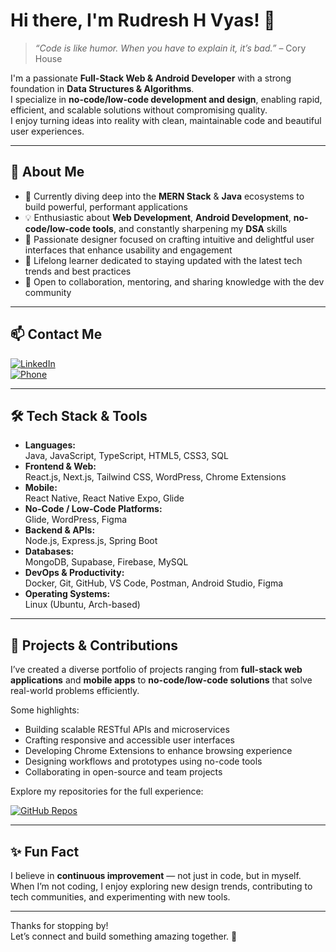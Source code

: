 # Hi there, I'm Rudresh H Vyas! 👋

> *“Code is like humor. When you have to explain it, it’s bad.”* – Cory House

I'm a passionate **Full-Stack Web & Android Developer** with a strong foundation in **Data Structures & Algorithms**.  
I specialize in **no-code/low-code development and design**, enabling rapid, efficient, and scalable solutions without compromising quality.  
I enjoy turning ideas into reality with clean, maintainable code and beautiful user experiences.

---

## 🚀 About Me

- 🔭 Currently diving deep into the **MERN Stack** & **Java** ecosystems to build powerful, performant applications  
- 💡 Enthusiastic about **Web Development**, **Android Development**, **no-code/low-code tools**, and constantly sharpening my **DSA** skills  
- 🎨 Passionate designer focused on crafting intuitive and delightful user interfaces that enhance usability and engagement  
- 🌱 Lifelong learner dedicated to staying updated with the latest tech trends and best practices  
- 🤝 Open to collaboration, mentoring, and sharing knowledge with the dev community

---

## 📫 Contact Me

[![LinkedIn](https://img.shields.io/badge/LinkedIn-Rudresh%20H%20Vyas-blue?logo=linkedin&style=flat-square&logoColor=white)](https://www.linkedin.com/in/rudresh-h-vyas)  
[![Phone](https://img.shields.io/badge/Phone-+91%2091503%2002455-brightgreen?style=flat-square&logo=phone&logoColor=white)](tel:+919150302455)

---

## 🛠️ Tech Stack & Tools

- **Languages:**  
  Java, JavaScript, TypeScript, HTML5, CSS3, SQL  
- **Frontend & Web:**  
  React.js, Next.js, Tailwind CSS, WordPress, Chrome Extensions  
- **Mobile:**  
  React Native, React Native Expo, Glide  
- **No-Code / Low-Code Platforms:**  
  Glide, WordPress, Figma  
- **Backend & APIs:**  
  Node.js, Express.js, Spring Boot  
- **Databases:**  
  MongoDB, Supabase, Firebase, MySQL  
- **DevOps & Productivity:**  
  Docker, Git, GitHub, VS Code, Postman, Android Studio, Figma  
- **Operating Systems:**  
  Linux (Ubuntu, Arch-based)

---

## 📂 Projects & Contributions

I’ve created a diverse portfolio of projects ranging from **full-stack web applications** and **mobile apps** to **no-code/low-code solutions** that solve real-world problems efficiently.  

Some highlights:  
- Building scalable RESTful APIs and microservices  
- Crafting responsive and accessible user interfaces  
- Developing Chrome Extensions to enhance browsing experience  
- Designing workflows and prototypes using no-code tools  
- Collaborating in open-source and team projects  

Explore my repositories for the full experience:

[![GitHub Repos](https://img.shields.io/badge/GitHub-Repositories-181717?logo=github&style=flat-square&logoColor=white)](https://github.com/rhv1501?tab=repositories)

---

## ✨ Fun Fact

I believe in **continuous improvement** — not just in code, but in myself.  
When I’m not coding, I enjoy exploring new design trends, contributing to tech communities, and experimenting with new tools.

---

Thanks for stopping by!  
Let’s connect and build something amazing together. 🚀